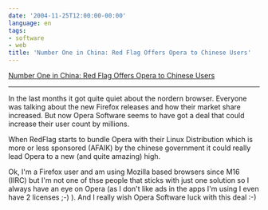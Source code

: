 ```yaml
---
date: '2004-11-25T12:00:00-00:00'
language: en
tags:
- software
- web
title: 'Number One in China: Red Flag Offers Opera to Chinese Users'
---
```



<a href="http://www.opera.com/pressreleases/en/2004/11/24/">Number One in China: Red Flag Offers Opera to Chinese Users</a>

-------------------------------



In the last months it got quite quiet about the nordern browser. Everyone was talking about the new Firefox releases and how their market share increased. But now Opera Software seems to have got a deal that could increase their user count by millions. 



When RedFlag starts to bundle Opera with their Linux Distribution which is more or less sponsored (AFAIK) by the chinese government it could really lead Opera to a new (and quite amazing) high. 



Ok, I'm a Firefox user and am using Mozilla based browsers since M16 (IIRC) but I'm not one of thse people that sticks with just one solution so I always have an eye on Opera (as I don't like ads in the apps I'm using I even have 2 licenses ;-) ). And I really wish Opera Software luck with this deal :-)


